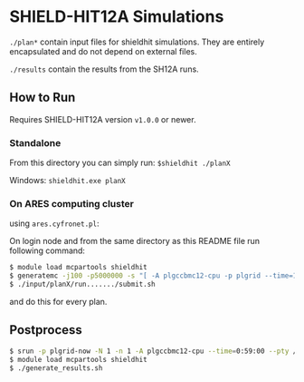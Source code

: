 # SHIELD-HIT12A Simulations

`./plan*` contain input files for shieldhit simulations. They are entirely encapsulated and do not depend on external files.

`./results` contain the results from the SH12A runs.

## How to Run

Requires SHIELD-HIT12A version `v1.0.0` or newer.

### Standalone

From this directory you can simply run:
`$shieldhit ./planX`

Windows:
`shieldhit.exe planX`

### On ARES computing cluster

using `ares.cyfronet.pl`:

On login node and from the same directory as this README file run following command:
```bash
$ module load mcpartools shieldhit
$ generatemc -j100 -p5000000 -s "[ -A plgccbmc12-cpu -p plgrid --time=1:59:00]" -e "[ -t 01:55:00]" input/planX/
$ ./input/planX/run......./submit.sh
```
and do this for every plan.

## Postprocess
```bash
$ srun -p plgrid-now -N 1 -n 1 -A plgccbmc12-cpu --time=0:59:00 --pty /bin/bash -l
$ module load mcpartools shieldhit
$ ./generate_results.sh
```
